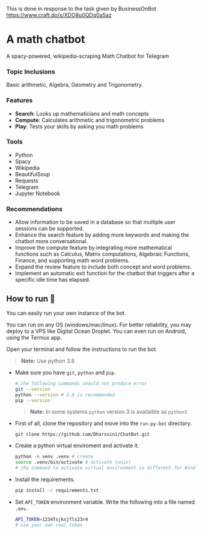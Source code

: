 This is done in response to the task given by BusinessOnBot https://www.craft.do/s/XDO8u0QDq0a5az

# A math chatbot
A spacy-powered, wikipedia-scraping Math Chatbot for Telegram

### Topic Inclusions
Basic arithmetic, Algebra, Geometry and Trigonometry.

### Features

* **Search**: Looks up mathematicians and math concepts
* **Compute**: Calculates arithmetic and trigonometric problems
* **Play**: Tests your skills by asking you math problems

### Tools
* Python
* Spacy
* Wikipedia
* BeautifulSoup
* Requests
* Telegram
* Jupyter Notebook

### Recommendations
* Allow information to be saved in a database so that multiple user sessions can be supported.
* Enhance the search feature by adding more keywords and making the chatbot more conversational.
* Improve the compute feature by integrating more mathematical functions such as Calculus, Matrix computations, Algebraic Functions, Finance, and supporting math word problems.
* Expand the review feature to include both concept and word problems.
* Implement an automatic exit function for the chatbot that triggers after a specific idle time has elapsed.


## How to run 🤖

You can easily run your own instance of the bot.

You can run on any OS (windows/mac/linux). For better reliability, you may deploy to a VPS like Digital Ocean Droplet. You can even run on Android, using the Termux app.

Open your terminal and follow the instructions to run the bot.

> **Note:** Use python 3.8
- Make sure you have `git`, `python` and `pip`.

    ```bash
    # the following commands should not produce error
    git --version
    python --version # 3.8 is recommended
    pip --version
    ```

    > **Note:** In some systems `python` version 3 is availaible as `python3`
- First of all, clone the repository and move into the `run-py-bot` directory.

    ```shell
    git clone https://github.com/Dharssini/ChatBot.git
    ```

- Create a python virtual enviroment and activate it.

    ```bash
    python -m venv .venv # create
    source .venv/bin/activate # activate (unix)
    # the command to activate virtual environment is different for Windows, google search
    ```

- Install the requirements.

    ```bash
    pip install -r requirements.txt
    ```

- Set `API_TOKEN` environment variable. Write the following into a file named `.env`.

    ```bash
    API_TOKEN=1234fsjksjfls23r4
    # use your own real token
    ```

